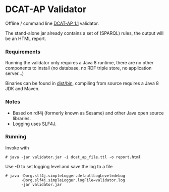 # DCAT-AP Validator

Offline / command line [DCAT-AP 1.1](https://joinup.ec.europa.eu/asset/dcat_application_profile/description) validator.

The stand-alone jar already contains a set of (SPARQL) rules, the output will be an HTML report.

### Requirements

Running the validator only requires a Java 8 runtime, there are no other components to install
(no database, no RDF triple store, no application server...)

Binaries can be found in [dist/bin](dist/bin), compiling from source requires a Java 8 JDK and Maven.

### Notes

* Based on rdf4j (formerly known as Sesame) and other Java open source libraries.
* Logging uses SLF4J.

### Running

Invoke with

    # java -jar validator.jar -i dcat_ap_file.ttl -o report.html

Use -D to set logging level and save the log to a file

    # java -Dorg.slf4j.simpleLogger.defaultLogLevel=debug 
           -Dorg.slf4j.simpleLogger.logFile=validator.log
           -jar validator.jar
